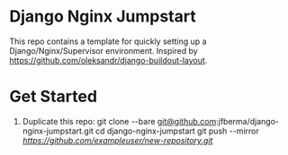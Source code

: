 Django Nginx Jumpstart
======================

This repo contains a template for quickly setting up a Django/Nginx/Supervisor environment. Inspired by https://github.com/oleksandr/django-buildout-layout.

Get Started
===========

1. Duplicate this repo: 
git clone --bare git@github.com:jfberma/django-nginx-jumpstart.git
cd django-nginx-jumpstart
git push --mirror *https://github.com/exampleuser/new-repository.git*
